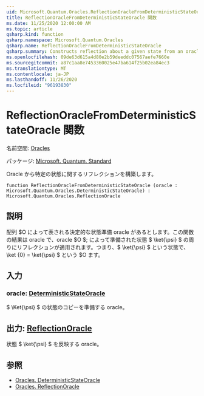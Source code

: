 ```yaml
---
uid: Microsoft.Quantum.Oracles.ReflectionOracleFromDeterministicStateOracle
title: ReflectionOracleFromDeterministicStateOracle 関数
ms.date: 11/25/2020 12:00:00 AM
ms.topic: article
qsharp.kind: function
qsharp.namespace: Microsoft.Quantum.Oracles
qsharp.name: ReflectionOracleFromDeterministicStateOracle
qsharp.summary: Constructs reflection about a given state from an oracle.
ms.openlocfilehash: 09de63d615a4d80e2b59deeddc07567aefe7660e
ms.sourcegitcommit: a87c1aa8e7453360025e47ba614f25b02ea84ec3
ms.translationtype: MT
ms.contentlocale: ja-JP
ms.lasthandoff: 11/26/2020
ms.locfileid: "96193830"
---
```

# <a name="reflectionoraclefromdeterministicstateoracle-function"></a>ReflectionOracleFromDeterministicStateOracle 関数

名前空間: [Oracles](xref:Microsoft.Quantum.Oracles)

パッケージ: [Microsoft. Quantum. Standard](https://nuget.org/packages/Microsoft.Quantum.Standard)


Oracle から特定の状態に関するリフレクションを構築します。

```qsharp
function ReflectionOracleFromDeterministicStateOracle (oracle : Microsoft.Quantum.Oracles.DeterministicStateOracle) : Microsoft.Quantum.Oracles.ReflectionOracle
```


## <a name="description"></a>説明

配列 $O によって表される決定的な状態準備 oracle があるとします。この関数の結果は oracle で、oracle $O $; によって準備された状態 $ \ket{\psi} $ の周りにリフレクションが適用されます。つまり、$ \ket{\psi} $ という状態で、\ket {0} = \ket{\psi} $ という $O ます。

## <a name="input"></a>入力

### <a name="oracle--deterministicstateoracle"></a>oracle: [DeterministicStateOracle](xref:Microsoft.Quantum.Oracles.DeterministicStateOracle)

$ \Ket{\psi} $ の状態のコピーを準備する oracle。



## <a name="output--reflectionoracle"></a>出力: [ReflectionOracle](xref:Microsoft.Quantum.Oracles.ReflectionOracle)

状態 $ \ket{\psi} $ を反映する oracle。

## <a name="see-also"></a>参照

- [Oracles. DeterministicStateOracle](xref:Microsoft.Quantum.Oracles.DeterministicStateOracle)
- [Oracles. ReflectionOracle](xref:Microsoft.Quantum.Oracles.ReflectionOracle)